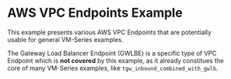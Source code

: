 # AWS VPC Endpoints Example

This example presents various AWS VPC Endpoints that are potentially usable for
general VM-Series examples.

The Gateway Load Balancer Endpoint (GWLBE) is a specific type of VPC Endpoint
which is **not covered** by this example, as it already constitues the core of
many VM-Series examples, like `tgw_inbound_combined_with_gwlb`.
